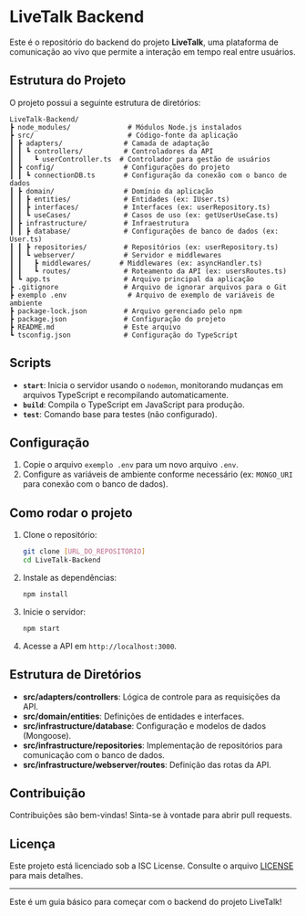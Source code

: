 # LiveTalk Backend

Este é o repositório do backend do projeto **LiveTalk**, uma plataforma de comunicação ao vivo que permite a interação em tempo real entre usuários.

## Estrutura do Projeto

O projeto possui a seguinte estrutura de diretórios:

```
LiveTalk-Backend/
┣ node_modules/              # Módulos Node.js instalados
┣ src/                       # Código-fonte da aplicação
┃ ┣ adapters/               # Camada de adaptação
┃ ┃ ┗ controllers/          # Controladores da API
┃ ┃   ┗ userController.ts  # Controlador para gestão de usuários
┃ ┣ config/                 # Configurações do projeto
┃ ┃ ┗ connectionDB.ts       # Configuração da conexão com o banco de dados
┃ ┣ domain/                 # Domínio da aplicação
┃ ┃ ┣ entities/             # Entidades (ex: IUser.ts)
┃ ┃ ┣ interfaces/           # Interfaces (ex: userRepository.ts)
┃ ┃ ┗ useCases/             # Casos de uso (ex: getUserUseCase.ts)
┃ ┣ infrastructure/         # Infraestrutura
┃ ┃ ┣ database/             # Configurações de banco de dados (ex: User.ts)
┃ ┃ ┣ repositories/         # Repositórios (ex: userRepository.ts)
┃ ┃ ┗ webserver/            # Servidor e middlewares
┃ ┃   ┣ middlewares/       # Middlewares (ex: asyncHandler.ts)
┃ ┃   ┗ routes/             # Roteamento da API (ex: usersRoutes.ts)
┃ ┗ app.ts                  # Arquivo principal da aplicação
┣ .gitignore                # Arquivo de ignorar arquivos para o Git
┣ exemplo .env               # Arquivo de exemplo de variáveis de ambiente
┣ package-lock.json         # Arquivo gerenciado pelo npm
┣ package.json              # Configuração do projeto
┣ README.md                 # Este arquivo
┗ tsconfig.json             # Configuração do TypeScript
```


## Scripts

- **`start`**: Inicia o servidor usando o `nodemon`, monitorando mudanças em arquivos TypeScript e recompilando automaticamente.
- **`build`**: Compila o TypeScript em JavaScript para produção.
- **`test`**: Comando base para testes (não configurado).

## Configuração

1. Copie o arquivo `exemplo .env` para um novo arquivo `.env`.
2. Configure as variáveis de ambiente conforme necessário (ex: `MONGO_URI` para conexão com o banco de dados).

## Como rodar o projeto

1. Clone o repositório:
   ```bash
   git clone [URL_DO_REPOSITÓRIO]
   cd LiveTalk-Backend
   ```

2. Instale as dependências:
   ```bash
   npm install
   ```

3. Inicie o servidor:
   ```bash
   npm start
   ```

4. Acesse a API em `http://localhost:3000`.

## Estrutura de Diretórios

- **src/adapters/controllers**: Lógica de controle para as requisições da API.
- **src/domain/entities**: Definições de entidades e interfaces.
- **src/infrastructure/database**: Configuração e modelos de dados (Mongoose).
- **src/infrastructure/repositories**: Implementação de repositórios para comunicação com o banco de dados.
- **src/infrastructure/webserver/routes**: Definição das rotas da API.

## Contribuição

Contribuições são bem-vindas! Sinta-se à vontade para abrir pull requests.

## Licença

Este projeto está licenciado sob a ISC License. Consulte o arquivo [LICENSE](LICENSE) para mais detalhes.

---

Este é um guia básico para começar com o backend do projeto LiveTalk!